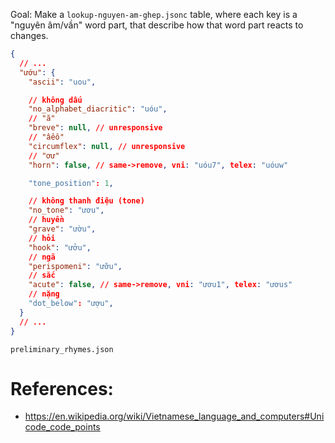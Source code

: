 Goal:
Make a `lookup-nguyen-am-ghep.jsonc` table, where each key is a "nguyên âm/vần" word part, that describe how that word part reacts to changes.

```json
{
  // ...
  "ướu": {
    "ascii": "uou",

    // không dấu
    "no_alphabet_diacritic": "uóu",
    // "ă"
    "breve": null, // unresponsive
    // "âêô"
    "circumflex": null, // unresponsive
    // "ơư"
    "horn": false, // same->remove, vni: "uóu7", telex: "uóuw"

    "tone_position": 1,

    // không thanh điệu (tone)
    "no_tone": "ươu",
    // huyền
    "grave": "ườu",
    // hỏi
    "hook": "ưởu",
    // ngã
    "perispomeni": "ưỡu",
    // sắc
    "acute": false, // same->remove, vni: "ươu1", telex: "ươus"
    // nặng
    "dot_below": "ượu",
  }
  // ...
}
```

`preliminary_rhymes.json`

# References:
- https://en.wikipedia.org/wiki/Vietnamese_language_and_computers#Unicode_code_points

